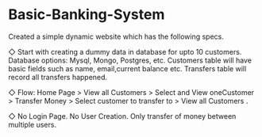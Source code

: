 # Basic-Banking-System

Created a simple dynamic website which has the following specs.

◇ Start with creating a dummy data in database for upto 10 customers. Database options: Mysql, Mongo, Postgres, etc.
Customers table will have basic fields such as name, email,current balance etc. Transfers table will record all transfers
happened.

◇ Flow: Home Page > View all Customers > Select and View oneCustomer > Transfer Money > Select customer to transfer to >
View all Customers .

◇ No Login Page. No User Creation. Only transfer of money
between multiple users.
